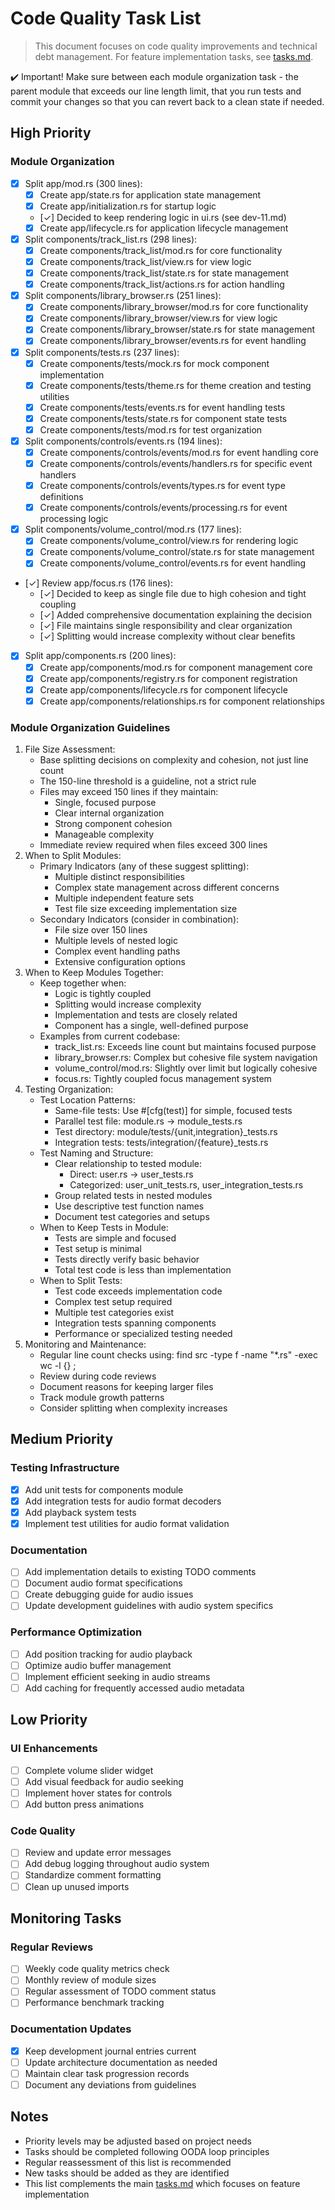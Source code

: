 # Code Quality Task List

> This document focuses on code quality improvements and technical debt management. For feature implementation tasks, see [tasks.md](tasks.md).

:heavy_check_mark: Important! Make sure between each module organization task - the parent module that exceeds our line length limit, that you run tests and commit your changes so that you can revert back to a clean state if needed.

## High Priority

### Module Organization
- [x] Split app/mod.rs (300 lines):
  - [x] Create app/state.rs for application state management
  - [x] Create app/initialization.rs for startup logic
  - [✓] Decided to keep rendering logic in ui.rs (see dev-11.md)
  - [x] Create app/lifecycle.rs for application lifecycle management

- [x] Split components/track_list.rs (298 lines):
  - [x] Create components/track_list/mod.rs for core functionality
  - [x] Create components/track_list/view.rs for view logic
  - [x] Create components/track_list/state.rs for state management
  - [x] Create components/track_list/actions.rs for action handling

- [x] Split components/library_browser.rs (251 lines):
  - [x] Create components/library_browser/mod.rs for core functionality
  - [x] Create components/library_browser/view.rs for view logic
  - [x] Create components/library_browser/state.rs for state management
  - [x] Create components/library_browser/events.rs for event handling

- [x] Split components/tests.rs (237 lines):
  - [x] Create components/tests/mock.rs for mock component implementation
  - [x] Create components/tests/theme.rs for theme creation and testing utilities
  - [x] Create components/tests/events.rs for event handling tests
  - [x] Create components/tests/state.rs for component state tests
  - [x] Create components/tests/mod.rs for test organization

- [x] Split components/controls/events.rs (194 lines):
  - [x] Create components/controls/events/mod.rs for event handling core
  - [x] Create components/controls/events/handlers.rs for specific event handlers
  - [x] Create components/controls/events/types.rs for event type definitions
  - [x] Create components/controls/events/processing.rs for event processing logic

- [x] Split components/volume_control/mod.rs (177 lines):
  - [x] Create components/volume_control/view.rs for rendering logic
  - [x] Create components/volume_control/state.rs for state management
  - [x] Create components/volume_control/events.rs for event handling

- [✓] Review app/focus.rs (176 lines):
  - [✓] Decided to keep as single file due to high cohesion and tight coupling
  - [✓] Added comprehensive documentation explaining the decision
  - [✓] File maintains single responsibility and clear organization
  - [✓] Splitting would increase complexity without clear benefits

- [x] Split app/components.rs (200 lines):
  - [x] Create app/components/mod.rs for component management core
  - [x] Create app/components/registry.rs for component registration
  - [x] Create app/components/lifecycle.rs for component lifecycle
  - [x] Create app/components/relationships.rs for component relationships
  
### Module Organization Guidelines
1. File Size Assessment:
   - Base splitting decisions on complexity and cohesion, not just line count
   - The 150-line threshold is a guideline, not a strict rule
   - Files may exceed 150 lines if they maintain:
     * Single, focused purpose
     * Clear internal organization
     * Strong component cohesion
     * Manageable complexity
   - Immediate review required when files exceed 300 lines
2. When to Split Modules:
   - Primary Indicators (any of these suggest splitting):
     * Multiple distinct responsibilities
     * Complex state management across different concerns
     * Multiple independent feature sets
     * Test file size exceeding implementation size
   - Secondary Indicators (consider in combination):
     * File size over 150 lines
     * Multiple levels of nested logic
     * Complex event handling paths
     * Extensive configuration options
3. When to Keep Modules Together:
   - Keep together when:
     * Logic is tightly coupled
     * Splitting would increase complexity
     * Implementation and tests are closely related
     * Component has a single, well-defined purpose
   - Examples from current codebase:
     * track_list.rs: Exceeds line count but maintains focused purpose
     * library_browser.rs: Complex but cohesive file system navigation
     * volume_control/mod.rs: Slightly over limit but logically cohesive
     * focus.rs: Tightly coupled focus management system
4. Testing Organization:
   - Test Location Patterns:
     * Same-file tests: Use #[cfg(test)] for simple, focused tests
     * Parallel test file: module.rs → module_tests.rs
     * Test directory: module/tests/{unit,integration}_tests.rs
     * Integration tests: tests/integration/{feature}_tests.rs
   - Test Naming and Structure:
     * Clear relationship to tested module:
       - Direct: user.rs → user_tests.rs
       - Categorized: user_unit_tests.rs, user_integration_tests.rs
     * Group related tests in nested modules
     * Use descriptive test function names
     * Document test categories and setups
   - When to Keep Tests in Module:
     * Tests are simple and focused
     * Test setup is minimal
     * Tests directly verify basic behavior
     * Total test code is less than implementation
   - When to Split Tests:
     * Test code exceeds implementation code
     * Complex test setup required
     * Multiple test categories exist
     * Integration tests spanning components
     * Performance or specialized testing needed
5. Monitoring and Maintenance:
   - Regular line count checks using: find src -type f -name "*.rs" -exec wc -l {} \;
   - Review during code reviews
   - Document reasons for keeping larger files
   - Track module growth patterns
   - Consider splitting when complexity increases

## Medium Priority
### Testing Infrastructure
- [x] Add unit tests for components module
- [x] Add integration tests for audio format decoders
- [x] Add playback system tests
- [x] Implement test utilities for audio format validation
### Documentation
- [ ] Add implementation details to existing TODO comments
- [ ] Document audio format specifications
- [ ] Create debugging guide for audio issues
- [ ] Update development guidelines with audio system specifics
### Performance Optimization
- [ ] Add position tracking for audio playback
- [ ] Optimize audio buffer management
- [ ] Implement efficient seeking in audio streams
- [ ] Add caching for frequently accessed audio metadata
## Low Priority
### UI Enhancements
- [ ] Complete volume slider widget
- [ ] Add visual feedback for audio seeking
- [ ] Implement hover states for controls
- [ ] Add button press animations
### Code Quality
- [ ] Review and update error messages
- [ ] Add debug logging throughout audio system
- [ ] Standardize comment formatting
- [ ] Clean up unused imports
## Monitoring Tasks
### Regular Reviews
- [ ] Weekly code quality metrics check
- [ ] Monthly review of module sizes
- [ ] Regular assessment of TODO comment status
- [ ] Performance benchmark tracking
### Documentation Updates
- [x] Keep development journal entries current
- [ ] Update architecture documentation as needed
- [ ] Maintain clear task progression records
- [ ] Document any deviations from guidelines
## Notes
- Priority levels may be adjusted based on project needs
- Tasks should be completed following OODA loop principles
- Regular reassessment of this list is recommended
- New tasks should be added as they are identified
- This list complements the main [tasks.md](tasks.md) which focuses on feature implementation
